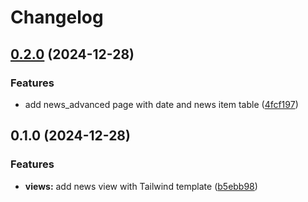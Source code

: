 # Changelog

## [0.2.0](https://github.com/ghiret/rifffriends/compare/v0.1.0...v0.2.0) (2024-12-28)


### Features

* add news_advanced page with date and news item table ([4fcf197](https://github.com/ghiret/rifffriends/commit/4fcf197b1a4320e6dd4e0ba8dbd58649ae3ec17c))

## 0.1.0 (2024-12-28)


### Features

* **views:** add news view with Tailwind template ([b5ebb98](https://github.com/ghiret/rifffriends/commit/b5ebb989ee6de1d6998b835cc59ea03a4f05e6f7))
